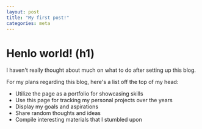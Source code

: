 ```yaml
---
layout: post
title: "My first post!"
categories: meta
---
```

# Henlo world! (h1) 

I haven't really thought about much on what to do after setting up this blog.

For my plans regarding this blog, here's a list off the top of my head:
* Utilize the page as a portfolio for showcasing skills
* Use this page for tracking my personal projects over the years
* Display my goals and aspirations
* Share random thoughts and ideas
* Compile interesting materials that I stumbled upon


